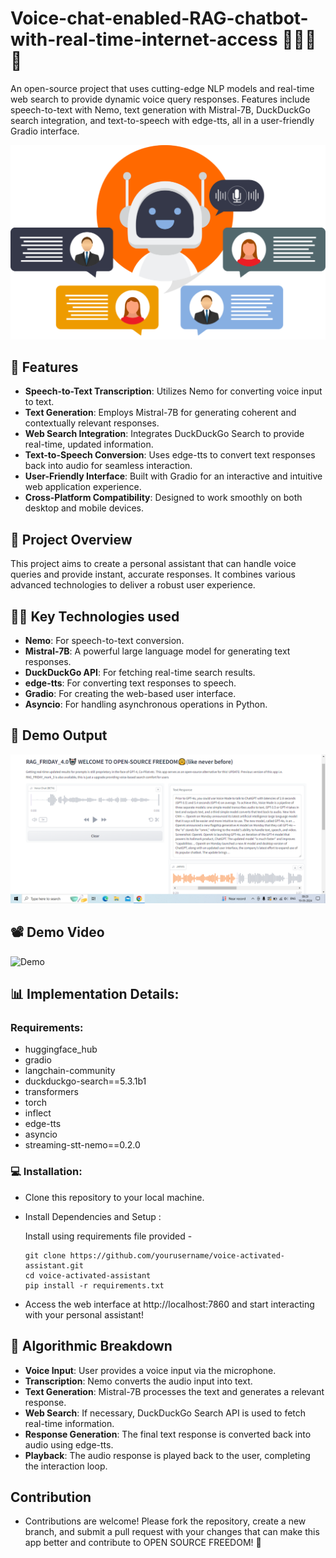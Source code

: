 # Voice-chat-enabled-RAG-chatbot-with-real-time-internet-access 🤖💬🎤🤳
An open-source project that uses cutting-edge NLP models and real-time web search to provide dynamic voice query responses. Features include speech-to-text with Nemo, text generation with Mistral-7B, DuckDuckGo search integration, and text-to-speech with edge-tts, all in a user-friendly Gradio interface.
<p align="center">
<img src="Voicebot.png" />
</p>

## 🌟 Features 
- **Speech-to-Text Transcription**: Utilizes Nemo for converting voice input to text.
- **Text Generation**: Employs Mistral-7B for generating coherent and contextually relevant responses.
- **Web Search Integration**: Integrates DuckDuckGo Search to provide real-time, updated information.
- **Text-to-Speech Conversion**: Uses edge-tts to convert text responses back into audio for seamless interaction.
- **User-Friendly Interface**: Built with Gradio for an interactive and intuitive web application experience.
- **Cross-Platform Compatibility**: Designed to work smoothly on both desktop and mobile devices.

## 📖 Project Overview 
This project aims to create a personal assistant that can handle voice queries and provide instant, accurate responses. It combines various advanced technologies to deliver a robust user experience.

## 👨‍💻 Key Technologies used
- **Nemo**: For speech-to-text conversion.
- **Mistral-7B**: A powerful large language model for generating text responses.
- **DuckDuckGo API**: For fetching real-time search results.
- **edge-tts**: For converting text responses to speech.
- **Gradio**: For creating the web-based user interface.
- **Asyncio**: For handling asynchronous operations in Python.

## 📸 Demo Output 
<p align="center">
<img src="Screenshot (7).png" />
</p>

## 📽️ Demo Video

![Demo](Demo2.gif)

## 📊 Implementation Details:

### Requirements:

- huggingface_hub
- gradio
- langchain-community
- duckduckgo-search==5.3.1b1
- transformers
- torch
- inflect
- edge-tts
- asyncio
- streaming-stt-nemo==0.2.0

### 💻 Installation:
- Clone this repository to your local machine.

- Install Dependencies and Setup :
  
  Install using requirements file provided -
  ```
  git clone https://github.com/yourusername/voice-activated-assistant.git
  cd voice-activated-assistant
  pip install -r requirements.txt
  ```
- Access the web interface at http://localhost:7860 and start interacting with your personal assistant!

## 🧠 Algorithmic Breakdown
- **Voice Input**: User provides a voice input via the microphone.
- **Transcription**: Nemo converts the audio input into text.
- **Text Generation**: Mistral-7B processes the text and generates a relevant response.
- **Web Search**: If necessary, DuckDuckGo Search API is used to fetch real-time information.
- **Response Generation**: The final text response is converted back into audio using edge-tts.
- **Playback**: The audio response is played back to the user, completing the interaction loop.

## Contribution 
- Contributions are welcome! Please fork the repository, create a new branch, and submit a pull request with your changes that can make this app better and contribute to OPEN SOURCE FREEDOM! 💫
